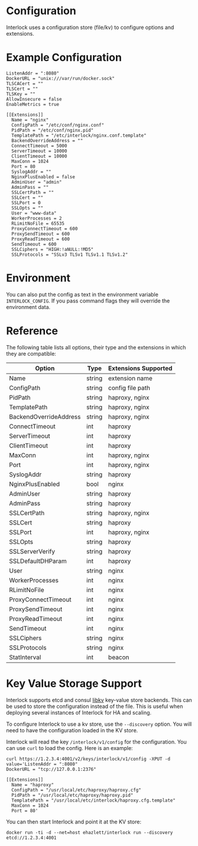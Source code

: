 # Configuration
Interlock uses a configuration store (file/kv) to configure options and extensions.

# Example Configuration
```
ListenAddr = ":8080"
DockerURL = "unix:///var/run/docker.sock"
TLSCACert = ""
TLSCert = ""
TLSKey = ""
AllowInsecure = false
EnableMetrics = true

[[Extensions]]
  Name = "nginx"
  ConfigPath = "/etc/conf/nginx.conf"
  PidPath = "/etc/conf/nginx.pid"
  TemplatePath = "/etc/interlock/nginx.conf.template"
  BackendOverrideAddress = ""
  ConnectTimeout = 5000
  ServerTimeout = 10000
  ClientTimeout = 10000
  MaxConn = 1024
  Port = 80
  SyslogAddr = ""
  NginxPlusEnabled = false
  AdminUser = "admin"
  AdminPass = ""
  SSLCertPath = ""
  SSLCert = ""
  SSLPort = 0
  SSLOpts = ""
  User = "www-data"
  WorkerProcesses = 2
  RLimitNoFile = 65535
  ProxyConnectTimeout = 600
  ProxySendTimeout = 600
  ProxyReadTimeout = 600
  SendTimeout = 600
  SSLCiphers = "HIGH:!aNULL:!MD5"
  SSLProtocols = "SSLv3 TLSv1 TLSv1.1 TLSv1.2"
```

# Environment
You can also put the config as text in the environment variable 
`INTERLOCK_CONFIG`.  If you pass command flags they will override the
environment data.

# Reference
The following table lists all options, their type and the extensions in which
they are compatible:

|Option|Type|Extensions Supported|
|----|----|----|
|Name                   | string | extension name |
|ConfigPath             | string | config file path |
|PidPath                | string | haproxy, nginx |
|TemplatePath           | string | haproxy, nginx |
|BackendOverrideAddress | string | haproxy, nginx |
|ConnectTimeout         | int    | haproxy |
|ServerTimeout          | int    | haproxy |
|ClientTimeout          | int    | haproxy |
|MaxConn                | int    | haproxy, nginx |
|Port                   | int    | haproxy, nginx |
|SyslogAddr             | string | haproxy |
|NginxPlusEnabled       | bool   | nginx |
|AdminUser              | string | haproxy |
|AdminPass              | string | haproxy |
|SSLCertPath            | string | haproxy, nginx |
|SSLCert                | string | haproxy |
|SSLPort                | int    | haproxy, nginx |
|SSLOpts                | string | haproxy |
|SSLServerVerify        | string | haproxy |
|SSLDefaultDHParam      | int    | haproxy |
|User                   | string | nginx |
|WorkerProcesses        | int    | nginx |
|RLimitNoFile           | int    | nginx |
|ProxyConnectTimeout    | int    | nginx |
|ProxySendTimeout       | int    | nginx |
|ProxyReadTimeout       | int    | nginx |
|SendTimeout            | int    | nginx |
|SSLCiphers             | string | nginx |
|SSLProtocols           | string | nginx |
|StatInterval           | int    | beacon |

# Key Value Storage Support
Interlock supports etcd and consul [libkv](https://github.com/docker/libkv)
key-value store backends.  This can be used to store the configuration instead
of the file.  This is useful when deploying several instances of Interlock
for HA and scaling.

To configure Interlock to use a kv store, use the `--discovery` option.  You
will need to have the configuration loaded in the KV store.

Interlock will read the key `/interlock/v1/config` for the configuration.  You
can use `curl` to load the config.  Here is an example:

```
curl https://1.2.3.4:4001/v2/keys/interlock/v1/config -XPUT -d value='ListenAddr = ":8080"
DockerURL = "tcp://127.0.0.1:2376"

[[Extensions]]
  Name = "haproxy"
  ConfigPath = "/usr/local/etc/haproxy/haproxy.cfg"
  PidPath = "/usr/local/etc/haproxy/haproxy.pid"
  TemplatePath = "/usr/local/etc/interlock/haproxy.cfg.template"
  MaxConn = 1024
  Port = 80'
```

You can then start Interlock and point it at the KV store:

`docker run -ti -d --net=host ehazlett/interlock run --discovery etcd://1.2.3.4:4001`

